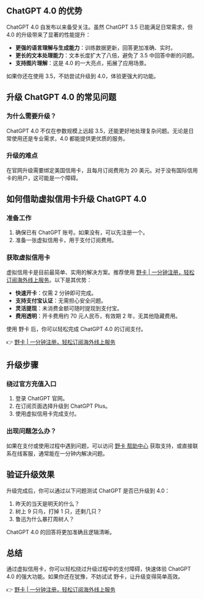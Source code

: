## ChatGPT 4.0 的优势

ChatGPT 4.0 自发布以来备受关注。虽然 ChatGPT 3.5 已能满足日常需求，但 4.0 的升级带来了显著的性能提升：

- **更强的语言理解与生成能力**：训练数据更新，回答更加准确、实时。
- **更长的文本处理能力**：文本长度扩大了八倍，避免了 3.5 中回答中断的问题。
- **支持图片理解**：这是 4.0 的一大亮点，拓展了应用场景。

如果你还在使用 3.5，不妨尝试升级到 4.0，体验更强大的功能。

## 升级 ChatGPT 4.0 的常见问题

### 为什么需要升级？

ChatGPT 4.0 不仅在参数规模上远超 3.5，还能更好地处理复杂问题。无论是日常使用还是专业需求，4.0 都能提供更优质的服务。

### 升级的难点

在官网升级需要绑定美国信用卡，且每月订阅费用为 20 美元。对于没有国际信用卡的用户，这可能是一个障碍。

## 如何借助虚拟信用卡升级 ChatGPT 4.0

### 准备工作

1. 确保已有 ChatGPT 账号。如果没有，可以先注册一个。
2. 准备一张虚拟信用卡，用于支付订阅费用。

### 获取虚拟信用卡

虚拟信用卡是目前最简单、实用的解决方案。推荐使用 [野卡 | 一分钟注册，轻松订阅海外线上服务](https://bit.ly/bewildcard)。以下是其优势：

- **快速开卡**：仅需 2 分钟即可完成。
- **支持支付宝认证**：无需担心安全问题。
- **灵活提现**：未消费金额可随时提现到支付宝。
- **费用透明**：开卡费用约 70 元人民币，有效期 2 年，无其他隐藏费用。

使用 野卡 后，你可以轻松完成 ChatGPT 4.0 的订阅支付。

👉 [野卡 | 一分钟注册，轻松订阅海外线上服务](https://bit.ly/bewildcard)

## 升级步骤

### 绕过官方充值入口

1. 登录 ChatGPT 官网。
2. 在订阅页面选择升级到 ChatGPT Plus。
3. 使用虚拟信用卡完成支付。

### 出现问题怎么办？

如果在支付或使用过程中遇到问题，可以访问 [野卡 帮助中心](https://help.bewildcard.com/zh-CN/) 获取支持，或直接联系在线客服，通常能在一分钟内解决问题。

## 验证升级效果

升级完成后，你可以通过以下问题测试 ChatGPT 是否已升级到 4.0：

1. 昨天的当天是明天的什么？
2. 树上 9 只鸟，打掉 1 只，还剩几只？
3. 鲁迅为什么暴打周树人？

ChatGPT 4.0 的回答将更加准确且逻辑清晰。

## 总结

通过虚拟信用卡，你可以轻松绕过升级过程中的支付障碍，快速体验 ChatGPT 4.0 的强大功能。如果你还在犹豫，不妨试试 野卡，让升级变得简单高效。

👉 [野卡 | 一分钟注册，轻松订阅海外线上服务](https://bit.ly/bewildcard)